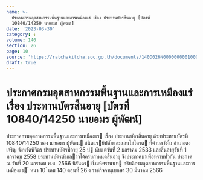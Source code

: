 ```yaml
---
name: >-
  ประกาศกรมอุตสาหกรรมพื้นฐานและการเหมืองแร่ เรื่อง ประทานบัตรสิ้นอายุ [บัตรที่
  10840/14250 นายอมร ผู้พัฒน์]
date: '2023-03-30'
category: ง
volume: 140
section: 26
page: 10
source: 'https://ratchakitcha.soc.go.th/documents/140D026N0000000001000.pdf'
draft: true
---
```


# ประกาศกรมอุตสาหกรรมพื้นฐานและการเหมืองแร่ เรื่อง ประทานบัตรสิ้นอายุ [บัตรที่ 10840/14250 นายอมร ผู้พัฒน์]

ประกาศกรมอุตสาหกรรมพื้นฐานและการเหมืองแร เรื่อง ประทานบัตรสิ้นอายุ ด้วยประทานบัตรที่ 10840/14250 ของ นายอมร ผู้พัฒน ชนิดแรยิปซัมและแอนไฮไดรต ที่ตําบลวังงิ้ว อําเภอดงเจริญ จังหวัดพิจิตร ประทานบัตรมีอายุ 25 ป นับแต่วันที่ 2 มกราคม 2533 และสิ้นอายุวันที่ 1 มกราคม 2558 ประทานบัตรดังกลาวได้ครบกําหนดสิ้นอายุ จึงประกาศมาเพื่อทราบทั่วกัน ประกาศ ณ วันที่ 20 มกราคม พ.ศ. 2566 นิรันดร ยิ่งมหิศรานนท อธิบดีกรมอุตสาหกรรมพื้นฐานและการเหมืองแร ้ หนา 10 ่ เลม 140 ตอนที่ 26 ง ราชกิจจานุเบกษา 30 มีนาคม 2566
